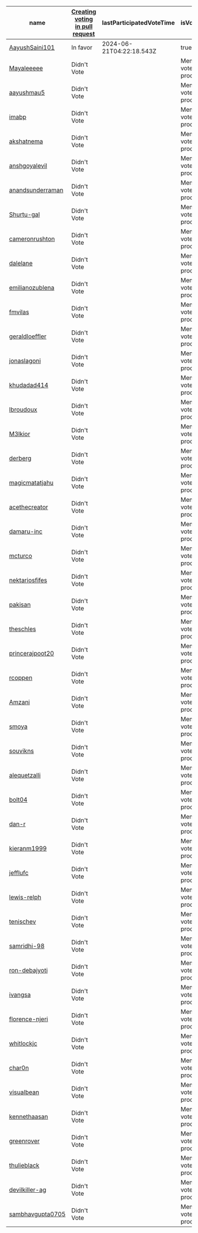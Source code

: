 | name | [Creating voting in pull request](https://github.com/AayushSaini101/Vote/issues/70) | lastParticipatedVoteTime | isVotedInLast3Months | lastVoteClosedTime | agreeCount | disagreeCount | abstainCount | notParticipatingCount |
| --- | --- | --- | --- | --- | --- | --- | --- | --- |
| [AayushSaini101](https://github.com/AayushSaini101) | In favor | 2024-06-21T04:22:18.543Z | true | 2024-06-21T04:22:18.542Z | 1 | 0 | 0 | 0 |
| [Mayaleeeee](https://github.com/Mayaleeeee) | Didn't Vote |  | Member doesn't give vote to any voting process | 2024-06-21T04:22:18.542Z | 0 | 0 | 0 | 1 |
| [aayushmau5](https://github.com/aayushmau5) | Didn't Vote |  | Member doesn't give vote to any voting process | 2024-06-21T04:22:18.542Z | 0 | 0 | 0 | 1 |
| [imabp](https://github.com/imabp) | Didn't Vote |  | Member doesn't give vote to any voting process | 2024-06-21T04:22:18.542Z | 0 | 0 | 0 | 1 |
| [akshatnema](https://github.com/akshatnema) | Didn't Vote |  | Member doesn't give vote to any voting process | 2024-06-21T04:22:18.542Z | 0 | 0 | 0 | 1 |
| [anshgoyalevil](https://github.com/anshgoyalevil) | Didn't Vote |  | Member doesn't give vote to any voting process | 2024-06-21T04:22:18.542Z | 0 | 0 | 0 | 1 |
| [anandsunderraman](https://github.com/anandsunderraman) | Didn't Vote |  | Member doesn't give vote to any voting process | 2024-06-21T04:22:18.542Z | 0 | 0 | 0 | 1 |
| [Shurtu-gal](https://github.com/Shurtu-gal) | Didn't Vote |  | Member doesn't give vote to any voting process | 2024-06-21T04:22:18.542Z | 0 | 0 | 0 | 1 |
| [cameronrushton](https://github.com/cameronrushton) | Didn't Vote |  | Member doesn't give vote to any voting process | 2024-06-21T04:22:18.542Z | 0 | 0 | 0 | 1 |
| [dalelane](https://github.com/dalelane) | Didn't Vote |  | Member doesn't give vote to any voting process | 2024-06-21T04:22:18.542Z | 0 | 0 | 0 | 1 |
| [emilianozublena](https://github.com/emilianozublena) | Didn't Vote |  | Member doesn't give vote to any voting process | 2024-06-21T04:22:18.542Z | 0 | 0 | 0 | 1 |
| [fmvilas](https://github.com/fmvilas) | Didn't Vote |  | Member doesn't give vote to any voting process | 2024-06-21T04:22:18.542Z | 0 | 0 | 0 | 1 |
| [geraldloeffler](https://github.com/geraldloeffler) | Didn't Vote |  | Member doesn't give vote to any voting process | 2024-06-21T04:22:18.542Z | 0 | 0 | 0 | 1 |
| [jonaslagoni](https://github.com/jonaslagoni) | Didn't Vote |  | Member doesn't give vote to any voting process | 2024-06-21T04:22:18.542Z | 0 | 0 | 0 | 1 |
| [khudadad414](https://github.com/khudadad414) | Didn't Vote |  | Member doesn't give vote to any voting process | 2024-06-21T04:22:18.542Z | 0 | 0 | 0 | 1 |
| [lbroudoux](https://github.com/lbroudoux) | Didn't Vote |  | Member doesn't give vote to any voting process | 2024-06-21T04:22:18.542Z | 0 | 0 | 0 | 1 |
| [M3lkior](https://github.com/M3lkior) | Didn't Vote |  | Member doesn't give vote to any voting process | 2024-06-21T04:22:18.542Z | 0 | 0 | 0 | 1 |
| [derberg](https://github.com/derberg) | Didn't Vote |  | Member doesn't give vote to any voting process | 2024-06-21T04:22:18.542Z | 0 | 0 | 0 | 1 |
| [magicmatatjahu](https://github.com/magicmatatjahu) | Didn't Vote |  | Member doesn't give vote to any voting process | 2024-06-21T04:22:18.542Z | 0 | 0 | 0 | 1 |
| [acethecreator](https://github.com/acethecreator) | Didn't Vote |  | Member doesn't give vote to any voting process | 2024-06-21T04:22:18.542Z | 0 | 0 | 0 | 1 |
| [damaru-inc](https://github.com/damaru-inc) | Didn't Vote |  | Member doesn't give vote to any voting process | 2024-06-21T04:22:18.542Z | 0 | 0 | 0 | 1 |
| [mcturco](https://github.com/mcturco) | Didn't Vote |  | Member doesn't give vote to any voting process | 2024-06-21T04:22:18.542Z | 0 | 0 | 0 | 1 |
| [nektariosfifes](https://github.com/nektariosfifes) | Didn't Vote |  | Member doesn't give vote to any voting process | 2024-06-21T04:22:18.542Z | 0 | 0 | 0 | 1 |
| [pakisan](https://github.com/pakisan) | Didn't Vote |  | Member doesn't give vote to any voting process | 2024-06-21T04:22:18.542Z | 0 | 0 | 0 | 1 |
| [theschles](https://github.com/theschles) | Didn't Vote |  | Member doesn't give vote to any voting process | 2024-06-21T04:22:18.542Z | 0 | 0 | 0 | 1 |
| [princerajpoot20](https://github.com/princerajpoot20) | Didn't Vote |  | Member doesn't give vote to any voting process | 2024-06-21T04:22:18.542Z | 0 | 0 | 0 | 1 |
| [rcoppen](https://github.com/rcoppen) | Didn't Vote |  | Member doesn't give vote to any voting process | 2024-06-21T04:22:18.542Z | 0 | 0 | 0 | 1 |
| [Amzani](https://github.com/Amzani) | Didn't Vote |  | Member doesn't give vote to any voting process | 2024-06-21T04:22:18.542Z | 0 | 0 | 0 | 1 |
| [smoya](https://github.com/smoya) | Didn't Vote |  | Member doesn't give vote to any voting process | 2024-06-21T04:22:18.542Z | 0 | 0 | 0 | 1 |
| [souvikns](https://github.com/souvikns) | Didn't Vote |  | Member doesn't give vote to any voting process | 2024-06-21T04:22:18.542Z | 0 | 0 | 0 | 1 |
| [alequetzalli](https://github.com/alequetzalli) | Didn't Vote |  | Member doesn't give vote to any voting process | 2024-06-21T04:22:18.542Z | 0 | 0 | 0 | 1 |
| [bolt04](https://github.com/bolt04) | Didn't Vote |  | Member doesn't give vote to any voting process | 2024-06-21T04:22:18.542Z | 0 | 0 | 0 | 1 |
| [dan-r](https://github.com/dan-r) | Didn't Vote |  | Member doesn't give vote to any voting process | 2024-06-21T04:22:18.542Z | 0 | 0 | 0 | 1 |
| [kieranm1999](https://github.com/kieranm1999) | Didn't Vote |  | Member doesn't give vote to any voting process | 2024-06-21T04:22:18.542Z | 0 | 0 | 0 | 1 |
| [jefflufc](https://github.com/jefflufc) | Didn't Vote |  | Member doesn't give vote to any voting process | 2024-06-21T04:22:18.542Z | 0 | 0 | 0 | 1 |
| [lewis-relph](https://github.com/lewis-relph) | Didn't Vote |  | Member doesn't give vote to any voting process | 2024-06-21T04:22:18.542Z | 0 | 0 | 0 | 1 |
| [tenischev](https://github.com/tenischev) | Didn't Vote |  | Member doesn't give vote to any voting process | 2024-06-21T04:22:18.542Z | 0 | 0 | 0 | 1 |
| [samridhi-98](https://github.com/samridhi-98) | Didn't Vote |  | Member doesn't give vote to any voting process | 2024-06-21T04:22:18.542Z | 0 | 0 | 0 | 1 |
| [ron-debajyoti](https://github.com/ron-debajyoti) | Didn't Vote |  | Member doesn't give vote to any voting process | 2024-06-21T04:22:18.542Z | 0 | 0 | 0 | 1 |
| [ivangsa](https://github.com/ivangsa) | Didn't Vote |  | Member doesn't give vote to any voting process | 2024-06-21T04:22:18.542Z | 0 | 0 | 0 | 1 |
| [florence-njeri](https://github.com/florence-njeri) | Didn't Vote |  | Member doesn't give vote to any voting process | 2024-06-21T04:22:18.542Z | 0 | 0 | 0 | 1 |
| [whitlockjc](https://github.com/whitlockjc) | Didn't Vote |  | Member doesn't give vote to any voting process | 2024-06-21T04:22:18.542Z | 0 | 0 | 0 | 1 |
| [char0n](https://github.com/char0n) | Didn't Vote |  | Member doesn't give vote to any voting process | 2024-06-21T04:22:18.542Z | 0 | 0 | 0 | 1 |
| [visualbean](https://github.com/visualbean) | Didn't Vote |  | Member doesn't give vote to any voting process | 2024-06-21T04:22:18.542Z | 0 | 0 | 0 | 1 |
| [kennethaasan](https://github.com/kennethaasan) | Didn't Vote |  | Member doesn't give vote to any voting process | 2024-06-21T04:22:18.542Z | 0 | 0 | 0 | 1 |
| [greenrover](https://github.com/greenrover) | Didn't Vote |  | Member doesn't give vote to any voting process | 2024-06-21T04:22:18.542Z | 0 | 0 | 0 | 1 |
| [thulieblack](https://github.com/thulieblack) | Didn't Vote |  | Member doesn't give vote to any voting process | 2024-06-21T04:22:18.542Z | 0 | 0 | 0 | 1 |
| [devilkiller-ag](https://github.com/devilkiller-ag) | Didn't Vote |  | Member doesn't give vote to any voting process | 2024-06-21T04:22:18.542Z | 0 | 0 | 0 | 1 |
| [sambhavgupta0705](https://github.com/sambhavgupta0705) | Didn't Vote |  | Member doesn't give vote to any voting process | 2024-06-21T04:22:18.542Z | 0 | 0 | 0 | 1 |
